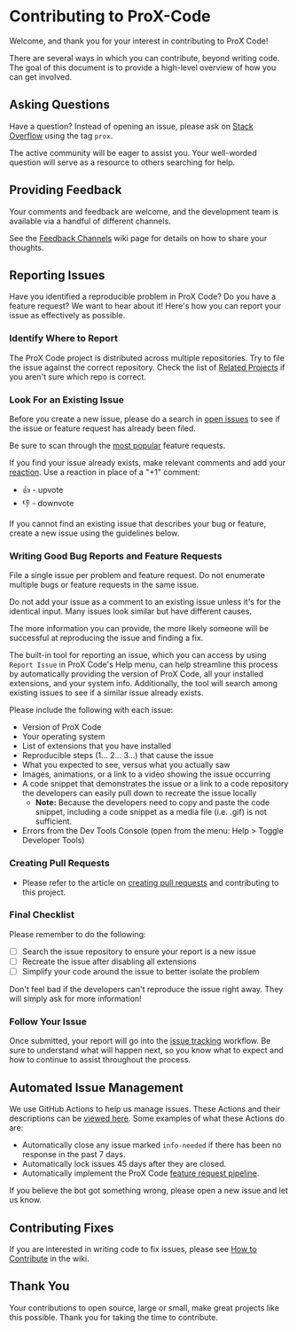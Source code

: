 # Contributing to ProX-Code

Welcome, and thank you for your interest in contributing to ProX Code!

There are several ways in which you can contribute, beyond writing code. The goal of this document is to provide a high-level overview of how you can get involved.

## Asking Questions


Have a question? Instead of opening an issue, please ask on [Stack Overflow](https://stackoverflow.com/questions/tagged/prox) using the tag `prox`.

The active community will be eager to assist you. Your well-worded question will serve as a resource to others searching for help.

## Providing Feedback

Your comments and feedback are welcome, and the development team is available via a handful of different channels.

See the [Feedback Channels](https://github.com/ProgrammerKR/ProX-Code/wiki/Feedback-Channels) wiki page for details on how to share your thoughts.

## Reporting Issues

Have you identified a reproducible problem in ProX Code? Do you have a feature request? We want to hear about it! Here's how you can report your issue as effectively as possible.

### Identify Where to Report

The ProX Code project is distributed across multiple repositories. Try to file the issue against the correct repository. Check the list of [Related Projects](https://github.com/ProgrammerKR/ProX-Code/wiki/Related-Projects) if you aren't sure which repo is correct.

### Look For an Existing Issue

Before you create a new issue, please do a search in [open issues](https://github.com/ProgrammerKR/ProX-Code/issues) to see if the issue or feature request has already been filed.

Be sure to scan through the [most popular](https://github.com/ProgrammerKR/ProX-Code/issues?q=is%3Aopen+is%3Aissue+label%3Afeature-request+sort%3Areactions-%2B1-desc) feature requests.

If you find your issue already exists, make relevant comments and add your [reaction](https://github.com/blog/2119-add-reactions-to-pull-requests-issues-and-comments). Use a reaction in place of a "+1" comment:

* 👍 - upvote
* 👎 - downvote

If you cannot find an existing issue that describes your bug or feature, create a new issue using the guidelines below.

### Writing Good Bug Reports and Feature Requests

File a single issue per problem and feature request. Do not enumerate multiple bugs or feature requests in the same issue.

Do not add your issue as a comment to an existing issue unless it's for the identical input. Many issues look similar but have different causes.

The more information you can provide, the more likely someone will be successful at reproducing the issue and finding a fix.

The built-in tool for reporting an issue, which you can access by using `Report Issue` in ProX Code's Help menu, can help streamline this process by automatically providing the version of ProX Code, all your installed extensions, and your system info. Additionally, the tool will search among existing issues to see if a similar issue already exists.

Please include the following with each issue:

* Version of ProX Code
* Your operating system
* List of extensions that you have installed
* Reproducible steps (1... 2... 3...) that cause the issue
* What you expected to see, versus what you actually saw
* Images, animations, or a link to a video showing the issue occurring
* A code snippet that demonstrates the issue or a link to a code repository the developers can easily pull down to recreate the issue locally
  * **Note:** Because the developers need to copy and paste the code snippet, including a code snippet as a media file (i.e. .gif) is not sufficient.
* Errors from the Dev Tools Console (open from the menu: Help > Toggle Developer Tools)

### Creating Pull Requests

* Please refer to the article on [creating pull requests](https://github.com/ProgrammerKR/ProX-Code/wiki/How-to-Contribute#pull-requests) and contributing to this project.

### Final Checklist

Please remember to do the following:

* [ ] Search the issue repository to ensure your report is a new issue
* [ ] Recreate the issue after disabling all extensions
* [ ] Simplify your code around the issue to better isolate the problem

Don't feel bad if the developers can't reproduce the issue right away. They will simply ask for more information!

### Follow Your Issue

Once submitted, your report will go into the [issue tracking](https://github.com/ProgrammerKR/ProX-Code/wiki/Issue-Tracking) workflow. Be sure to understand what will happen next, so you know what to expect and how to continue to assist throughout the process.

## Automated Issue Management

We use GitHub Actions to help us manage issues. These Actions and their descriptions can be [viewed here](https://github.com/ProgrammerKR/prox-github-triage-actions). Some examples of what these Actions do are:

* Automatically close any issue marked `info-needed` if there has been no response in the past 7 days.
* Automatically lock issues 45 days after they are closed.
* Automatically implement the ProX Code [feature request pipeline](https://github.com/ProgrammerKR/ProX-Code/wiki/Issues-Triaging#managing-feature-requests).

If you believe the bot got something wrong, please open a new issue and let us know.

## Contributing Fixes

If you are interested in writing code to fix issues, please see [How to Contribute](https://github.com/ProgrammerKR/ProX-Code/wiki/How-to-Contribute) in the wiki.

## Thank You

Your contributions to open source, large or small, make great projects like this possible. Thank you for taking the time to contribute.

